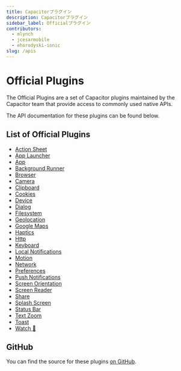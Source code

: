 ```yaml
---
title: Capacitorプラグイン
description: Capacitorプラグイン
sidebar_label: Officialプラグイン
contributors:
  - mlynch
  - jcesarmobile
  - ehorodyski-ionic
slug: /apis
---
```


# Official Plugins

The Official Plugins are a set of Capacitor plugins maintained by the Capacitor team that provide access to commonly used native APIs.

The API documentation for these plugins can be found below.

## List of Official Plugins

- [Action Sheet](/docs/apis/action-sheet)
- [App Launcher](/docs/apis/app-launcher)
- [App](/docs/apis/app)
- [Background Runner](/docs/apis/background-runner)
- [Browser](/docs/apis/browser)
- [Camera](/docs/apis/camera)
- [Clipboard](/docs/apis/clipboard)
- [Cookies](/docs/apis/cookies)
- [Device](/docs/apis/device)
- [Dialog](/docs/apis/dialog)
- [Filesystem](/docs/apis/filesystem)
- [Geolocation](/docs/apis/geolocation)
- [Google Maps](/docs/apis/google-maps)
- [Haptics](/docs/apis/haptics)
- [Http](/docs/apis/http)
- [Keyboard](/docs/apis/keyboard)
- [Local Notifications](/docs/apis/local-notifications)
- [Motion](/docs/apis/motion)
- [Network](/docs/apis/network)
- [Preferences](/docs/apis/preferences)
- [Push Notifications](/docs/apis/push-notifications)
- [Screen Orientation](/docs/apis/screen-orientation)
- [Screen Reader](/docs/apis/screen-reader)
- [Share](/docs/apis/share)
- [Splash Screen](/docs/apis/splash-screen)
- [Status Bar](/docs/apis/status-bar)
- [Text Zoom](/docs/apis/text-zoom)
- [Toast](/docs/apis/toast)
- [Watch 🧪](/docs/apis/watch)

## GitHub

You can find the source for these plugins [on GitHub](https://github.com/ionic-team/capacitor-plugins).
